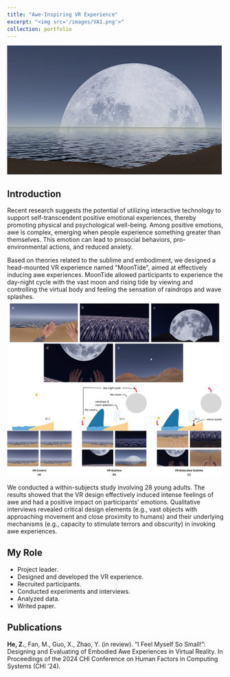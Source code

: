 ```yaml
---
title: "Awe-Inspiring VR Experience"
excerpt: "<img src='/images/VA1.png'>"
collection: portfolio
---
```

<img src='/images/VA1.png' width="500px">

## Introduction
Recent research suggests the potential of utilizing interactive technology to support self-transcendent positive emotional experiences, thereby promoting physical and psychological well-being. Among positive emotions, awe is complex, emerging when people experience something greater than themselves. This emotion can lead to prosocial behaviors, pro-environmental actions, and reduced anxiety.

Based on theories related to the sublime and embodiment, we designed a head-mounted VR experience named "MoonTide", aimed at effectively inducing awe experiences. MoonTide allowed participants to experience the day-night cycle with the vast moon and rising tide by viewing and controlling the virtual body and feeling the sensation of raindrops and wave splashes.
<img src='/images/VA4.png' width="500px">
<img src='/images/VA5.png' width="500px">

We conducted a within-subjects study involving 28 young adults. The results showed that  the VR design effectively induced intense feelings of awe and had a positive impact on participants' emotions. Qualitative interviews revealed critical design elements (e.g., vast objects with approaching movement and close proximity to humans) and their underlying mechanisms (e.g., capacity to stimulate terrors and obscurity) in invoking awe experiences.

## My Role
- Project leader.
- Designed and developed the VR experience.
- Recruited participants.
- Conducted experiments and interviews.
- Analyzed data.
- Writed paper.

## Publications
**He, Z.**, Fan, M., Guo, X., Zhao, Y. (in review). “I Feel Myself So Small!”: Designing and Evaluating of Embodied Awe Experiences in Virtual Reality. In Proceedings of the 2024 CHI Conference on Human Factors in Computing Systems (CHI ’24).
